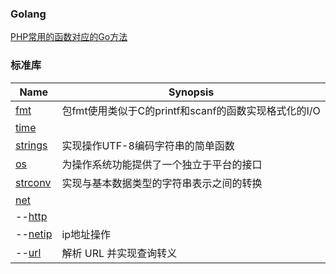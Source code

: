 ### Golang
[PHP常用的函数对应的Go方法](./php_functions.md)


### 标准库
| Name | Synopsis |
| --- | --- |
| [fmt](./std_fmt.md) | 包fmt使用类似于C的printf和scanf的函数实现格式化的I/O |
| [time](./std_time.md) | |
| [strings](./std_strings.md) | 实现操作UTF-8编码字符串的简单函数 |
| [os](./std_os.md) | 为操作系统功能提供了一个独立于平台的接口 |
| [strconv](./std_strconv.md) | 实现与基本数据类型的字符串表示之间的转换 |
| [net](./std_net.md) | |
| --[http](./std_net_http.md) | |
| --[netip]() | ip地址操作 |
| --[url]() | 解析 URL 并实现查询转义 |